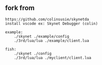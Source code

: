 ## fork from
    https://github.com/colinsusie/skynetda
    install vscode ex: Skynet Debugger (colin)

    example:
        ./skynet ./example/config 
        ./3rd/lua/lua ./example/client.lua

    fish:
        ./skynet ./config
        ./3rd/lua/lua ./myclient/client.lua

